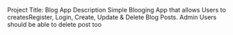 Project Title: Blog App
Description Simple Blooging App that allows Users to createsRegister, Login, Create, Update & Delete Blog Posts. Admin Users should be able to delete post too

